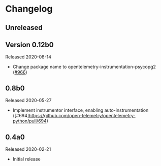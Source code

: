 # Changelog

## Unreleased

## Version 0.12b0

Released 2020-08-14

- Change package name to opentelemetry-instrumentation-psycopg2
  ([#966](https://github.com/open-telemetry/opentelemetry-python/pull/966))

## 0.8b0

Released 2020-05-27

- Implement instrumentor interface, enabling auto-instrumentation ([#694]https://github.com/open-telemetry/opentelemetry-python/pull/694)

## 0.4a0

Released 2020-02-21

- Initial release